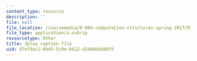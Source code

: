 ```yaml
---
content_type: resource
description: ''
file: null
file_location: /coursemedia/6-004-computation-structures-spring-2017/97ef9ac16bd55c9eb622d2dd66ddd0f5_v2X-sTKCVMs.vtt
file_type: application/x-subrip
resourcetype: Other
title: 3play caption file
uid: 97ef9ac1-6bd5-5c9e-b622-d2dd66ddd0f5
---
```

